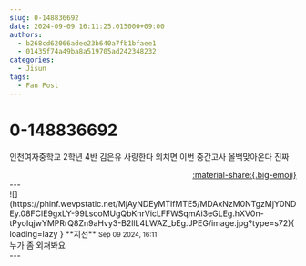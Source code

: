 ```yaml
---
slug: 0-148836692
date: 2024-09-09 16:11:25.015000+09:00
authors:
  - b268cd62066adee23b640a7fb1bfaee1
  - 01435f74a49ba8a519705ad242348232
categories:
  - Jisun
tags:
  - Fan Post
---
```


# 0-148836692

<div class="post-container" markdown="1">
<div class="content-container md-sidebar__scrollwrap" markdown="1">

인천여자중학교 2학년 4반 김은유 사랑한다 외치면 이번 중간고사 올백맞아온다 진짜

</div>
</div>

<div style="text-align: right;" markdown="1">
<a href="https://weverse.io/fromis9/fanpost/0-148836692" style="text-align: right;">:material-share:{.big-emoji}</a>
</div>
---

<div class="comments-container md-sidebar__scrollwrap" markdown="1">
<div class="comment" markdown="1">
<div class='id-container' markdown="1">
![](https://phinf.wevpstatic.net/MjAyNDEyMTlfMTE5/MDAxNzM0NTgzMjY0NDEy.08FClE9gxLY-99LscoMUgQbKnrVicLFFWSqmAi3eGLEg.hXV0n-tPyoIqjwYMPRrQ8Zn9aHvy3-B2llL4LWAZ_bEg.JPEG/image.jpg?type=s72){ loading=lazy }
**<span class="artist">지선</span>** <small>Sep 09 2024, 16:11</small><br>
</div>
<div class='comment-body' markdown="1">
누가 좀 외쳐봐요
</div>
</div>
</div>
---
